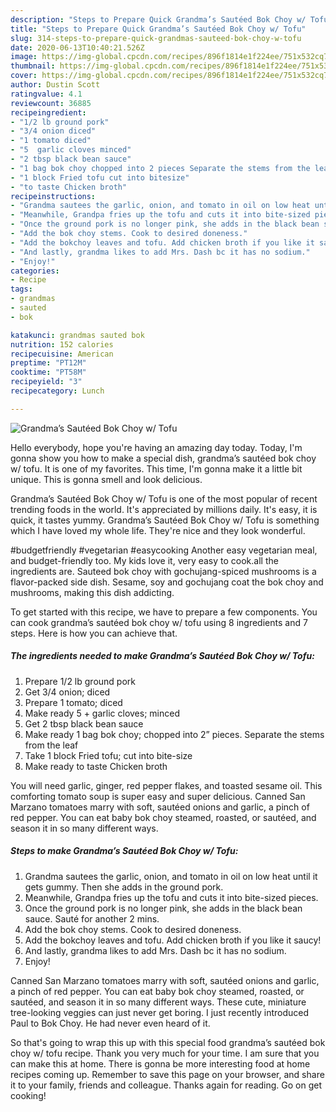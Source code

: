 ```yaml
---
description: "Steps to Prepare Quick Grandma’s Sautéed Bok Choy w/ Tofu"
title: "Steps to Prepare Quick Grandma’s Sautéed Bok Choy w/ Tofu"
slug: 314-steps-to-prepare-quick-grandmas-sauteed-bok-choy-w-tofu
date: 2020-06-13T10:40:21.526Z
image: https://img-global.cpcdn.com/recipes/896f1814e1f224ee/751x532cq70/grandmas-sauteed-bok-choy-w-tofu-recipe-main-photo.jpg
thumbnail: https://img-global.cpcdn.com/recipes/896f1814e1f224ee/751x532cq70/grandmas-sauteed-bok-choy-w-tofu-recipe-main-photo.jpg
cover: https://img-global.cpcdn.com/recipes/896f1814e1f224ee/751x532cq70/grandmas-sauteed-bok-choy-w-tofu-recipe-main-photo.jpg
author: Dustin Scott
ratingvalue: 4.1
reviewcount: 36885
recipeingredient:
- "1/2 lb ground pork"
- "3/4 onion diced"
- "1 tomato diced"
- "5  garlic cloves minced"
- "2 tbsp black bean sauce"
- "1 bag bok choy chopped into 2 pieces Separate the stems from the leaf"
- "1 block Fried tofu cut into bitesize"
- "to taste Chicken broth"
recipeinstructions:
- "Grandma sautees the garlic, onion, and tomato in oil on low heat until it gets gummy. Then she adds in the ground pork."
- "Meanwhile, Grandpa fries up the tofu and cuts it into bite-sized pieces."
- "Once the ground pork is no longer pink, she adds in the black bean sauce. Sauté for another 2 mins."
- "Add the bok choy stems. Cook to desired doneness."
- "Add the bokchoy leaves and tofu. Add chicken broth if you like it saucy!"
- "And lastly, grandma likes to add Mrs. Dash bc it has no sodium."
- "Enjoy!"
categories:
- Recipe
tags:
- grandmas
- sauted
- bok

katakunci: grandmas sauted bok 
nutrition: 152 calories
recipecuisine: American
preptime: "PT12M"
cooktime: "PT58M"
recipeyield: "3"
recipecategory: Lunch

---
```



![Grandma’s Sautéed Bok Choy w/ Tofu](https://img-global.cpcdn.com/recipes/896f1814e1f224ee/751x532cq70/grandmas-sauteed-bok-choy-w-tofu-recipe-main-photo.jpg)

Hello everybody, hope you're having an amazing day today. Today, I'm gonna show you how to make a special dish, grandma’s sautéed bok choy w/ tofu. It is one of my favorites. This time, I'm gonna make it a little bit unique. This is gonna smell and look delicious.

Grandma’s Sautéed Bok Choy w/ Tofu is one of the most popular of recent trending foods in the world. It's appreciated by millions daily. It's easy, it is quick, it tastes yummy. Grandma’s Sautéed Bok Choy w/ Tofu is something which I have loved my whole life. They're nice and they look wonderful.

#budgetfriendly #vegetarian #easycooking Another easy vegetarian meal, and budget-friendly too. My kids love it, very easy to cook.all the ingredients are. Sauteed bok choy with gochujang-spiced mushrooms is a flavor-packed side dish. Sesame, soy and gochujang coat the bok choy and mushrooms, making this dish addicting.


To get started with this recipe, we have to prepare a few components. You can cook grandma’s sautéed bok choy w/ tofu using 8 ingredients and 7 steps. Here is how you can achieve that.

<!--inarticleads1-->

##### The ingredients needed to make Grandma’s Sautéed Bok Choy w/ Tofu:

1. Prepare 1/2 lb ground pork
1. Get 3/4 onion; diced
1. Prepare 1 tomato; diced
1. Make ready 5 + garlic cloves; minced
1. Get 2 tbsp black bean sauce
1. Make ready 1 bag bok choy; chopped into 2” pieces. Separate the stems from the leaf
1. Take 1 block Fried tofu; cut into bite-size
1. Make ready to taste Chicken broth


You will need garlic, ginger, red pepper flakes, and toasted sesame oil. This comforting tomato soup is super easy and super delicious. Canned San Marzano tomatoes marry with soft, sautéed onions and garlic, a pinch of red pepper. You can eat baby bok choy steamed, roasted, or sautéed, and season it in so many different ways. 

<!--inarticleads2-->

##### Steps to make Grandma’s Sautéed Bok Choy w/ Tofu:

1. Grandma sautees the garlic, onion, and tomato in oil on low heat until it gets gummy. Then she adds in the ground pork.
1. Meanwhile, Grandpa fries up the tofu and cuts it into bite-sized pieces.
1. Once the ground pork is no longer pink, she adds in the black bean sauce. Sauté for another 2 mins.
1. Add the bok choy stems. Cook to desired doneness.
1. Add the bokchoy leaves and tofu. Add chicken broth if you like it saucy!
1. And lastly, grandma likes to add Mrs. Dash bc it has no sodium.
1. Enjoy!


Canned San Marzano tomatoes marry with soft, sautéed onions and garlic, a pinch of red pepper. You can eat baby bok choy steamed, roasted, or sautéed, and season it in so many different ways. These cute, miniature tree-looking veggies can just never get boring. I just recently introduced Paul to Bok Choy. He had never even heard of it. 

So that's going to wrap this up with this special food grandma’s sautéed bok choy w/ tofu recipe. Thank you very much for your time. I am sure that you can make this at home. There is gonna be more interesting food at home recipes coming up. Remember to save this page on your browser, and share it to your family, friends and colleague. Thanks again for reading. Go on get cooking!
